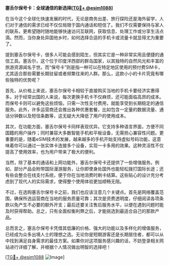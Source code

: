 **塞舌尔保号卡：全球通信的新选择[[TG💪+ @esim1088](https://t.me/s/esim1088)]**

在当今这个全球化快速发展的时代，无论是商务出差、旅行探险还是海外留学，人们对于通信的需求已经不仅仅局限于国内通话和短信了。我们不仅需要保持与家人的联系，更希望随时随地能够快速访问互联网，获取信息、处理工作或分享生活点滴。然而，当你身处异国他乡时，如何选择合适的手机卡或流量卡就显得尤为重要了。

提到塞舌尔保号卡，很多人可能会感到陌生，但其实它是一种非常实用且便捷的通信工具。塞舌尔，这个位于印度洋西部的群岛国家，以其独特的自然风光和丰富的旅游资源闻名于世。而“保号卡”则是指一种可以在特定地区使用的预付费SIM卡，尤其适合那些需要长期驻留或者频繁往来的人群。那么，这款小小的卡片究竟有哪些独特的优势呢？

首先，从价格上来说，塞舌尔保号卡相较于直接购买当地的手机卡要经济实惠得多。对于经常出国的人来说，每次更换手机卡不仅麻烦，还可能面临高昂的成本。而保号卡则可以避免这些烦恼，只需一次性支付费用，就能享受到长期稳定的通信服务。此外，许多运营商还会推出各种优惠套餐，比如包含一定量的数据流量、通话分钟数以及短信条数等，这无疑大大降低了用户的使用成本。

其次，在功能方面，塞舌尔保号卡同样表现优异。它支持多种语言界面，方便不同国籍的用户操作；同时兼容大多数智能手机和平板设备，无需担心兼容性问题。更重要的是，随着eSIM技术的发展，越来越多的手机开始支持虚拟号码功能，这意味着你可以通过一张实体卡连接多个设备，实现一卡多用的效果。这种灵活性不仅提高了使用效率，也为用户带来了极大的便利。

当然，除了基本的通话和上网功能外，塞舌尔保号卡还提供了一些增值服务。例如，部分产品会附带国际漫游服务，让你即使身处国外也能轻松拨打国际长途；还有些会整合在线支付系统，便于你在当地消费时刷卡结算。这些贴心的设计充分考虑到了现代人的实际需求，使得整个使用体验更加顺畅无阻。

不过，在选购塞舌尔保号卡之前，我们也应该注意几个关键点。首先是网络覆盖范围，确保所选运营商在当地的服务质量可靠；其次是资费透明度，仔细阅读各项条款以免产生不必要的额外开支；最后还要关注售后服务水平，以便在遇到问题时能及时获得帮助。总之，只有全面权衡利弊之后，才能挑选到最适合自己的那款产品。

总而言之，塞舌尔保号卡凭借其低廉的价格、强大的功能以及多样化的增值服务，已经成为众多出境人士的理想之选。无论你是短期游客还是长期居住者，都可以从中找到满足自身需求的最佳方案。如果你对这项服务感兴趣的话，不妨登录相关网站进行详细了解，并根据个人情况做出明智的选择吧！

[[TG💪+ @esim1088](https://t.me/s/esim1088) ![Image](https://i.postimg.cc/4NQfJmqS/Snipaste-2025-05-13-00-14-12.png)]